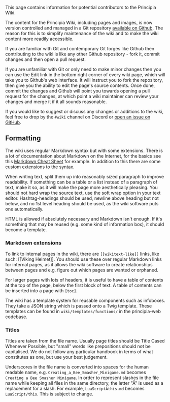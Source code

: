 This page contains information for potential contributors to the Principia Wiki.

The content for the Principia Wiki, including pages and images, is now version controlled and managed in a Git repository [available on Github](https://github.com/principia-game/wiki). The reason for this is to simplify maintenance of the wiki and to make the wiki content more readily accessible.

If you are familiar with Git and contemporary Git forges like Github then contributing to the wiki is like any other Github repository - fork it, commit changes and then open a pull request.

If you are unfamiliar with Git or only need to make minor changes then you can use the Edit link in the bottom right corner of every wiki page, which will take you to Github's web interface. It will instruct you to fork the repository, then give you the ability to edit the page's source contents. Once done, commit the changes and Github will point you towards opening a pull request for the changes, at which point a wiki maintainer can review your changes and merge it if it all sounds reasonable.

If you would like to suggest or discuss any changes or additions to the wiki, feel free to drop by the `#wiki` channel on Discord or [open an issue on GitHub](https://github.com/principia-game/wiki/issues).

## Formatting
The wiki uses regular Markdown syntax but with some extensions. There is a lot of documentation about Markdown on the Internet, for the basics see this [Markdown Cheat Sheet](https://github.com/adam-p/markdown-here/wiki/Markdown-Cheatsheet) for example. In addition to this there are some custom extensions to the syntax.

When writing text, split them up into reasonably sized paragraph to improve readability. If something can be a table or a list instead of a paragraph of text, make it so, as it will make the page more aesthetically pleasing. You should not hard wrap the source text, use the soft wrap option in your text editor. Hashtag-headings should be used, newline above heading but not below, and no 1st level heading should be used, as the wiki software puts one automatically.

HTML is allowed if absolutely necessary and Markdown isn't enough. If it's something that may be reused (e.g. some kind of information box), it should become a template.

### Markdown extensions
To link to internal pages in the wiki, there are `[[wikitext-like]]` links, like such: [[Viking Helmet]]. You should use these over regular Markdown links for internal pages, as it allows the wiki software to create relationships between pages and e.g. figure out which pages are wanted or orphaned.

For larger pages with lots of headers, it is useful to have a table of contents at the top of the page, below the first block of text. A table of contents can be inserted into a page with `[toc]`.

The wiki has a template system for reusable components such as infoboxes. They take a JSON string which is passed onto a Twig template. These templates can be found in `wiki/templates/functions/` in the principia-web codebase.

### Titles
Titles are taken from the file name. Usually page titles should be Title Cased Whenever Possible, but "small" words like prepositions should not be capitalised. We do not follow any particular handbook in terms of what constitutes as one, but use your best judgement.

Underscores in the file name is converted into spaces for the human readable name, e.g. `Creating_a_Bee_Smasher_Minigame.md` becomes `Creating a Bee Smasher Minigame`. In order to represent slashes in the file name while keeping all files in the same directory, the letter "Ä" is used as a replacement for a slash. For example, `LuaScriptÄthis.md` becomes `LuaScript/this`. This is subject to change.
